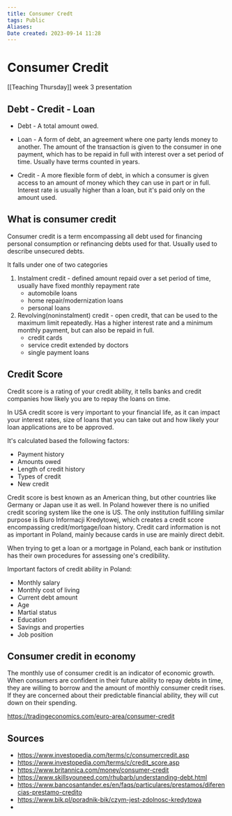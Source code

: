```yaml
---
title: Consumer Credt
tags: Public
Aliases:
Date created: 2023-09-14 11:28
---
```


# Consumer Credit
[[Teaching Thursday]] week 3 presentation

## Debt - Credit - Loan

- Debt - A total amount owed.

- Loan - A form of debt, an agreement where one party lends money to another. The amount of the transaction is given to the consumer in one payment, which has to be repaid in full with interest over a set period of time. Usually have terms counted in years.

- Credit - A more flexible form of debt, in which a consumer is given access to an amount of money which they can use in part or in full. Interest rate is usually higher than a loan, but it's paid only on the amount used.

## What is consumer credit

Consumer credit is a term encompassing all debt used for financing personal consumption or refinancing debts used for that. Usually used to describe unsecured debts.

It falls under one of two categories
1. Instalment credit - defined amount repaid over a set period of time, usually have fixed monthly repayment rate
	- automobile loans
	- home repair/modernization loans
	- personal loans
2. Revolving(noninstalment) credit - open credit, that can be used to the maximum limit repeatedly. Has a higher interest rate and a minimum monthly payment, but can also be repaid in full.
	- credit cards
	- service credit extended by doctors
	- single payment loans

## Credit Score

Credit score is a rating of your credit ability, it tells banks and credit companies how likely you are to repay the loans on time. 

In USA credit score is very important to your financial life, as it can impact your interest rates, size of loans that you can take out and how likely your loan applications are to be approved.

It's calculated based the following factors:
- Payment history
- Amounts owed
- Length of credit history
- Types of credit
- New credit

Credit score is best known as an American thing, but other countries like Germany or Japan use  it as well. In Poland however there is no unified credit scoring system like the one is US. The only institution fulfilling similar purpose is Biuro Informacji Kredytowej, which creates a credit score encompassing credit/mortgage/loan history. Credit card information is not as important in Poland, mainly because cards in use are mainly direct debit.

When trying to get a loan or a mortgage in Poland, each bank or institution has their own procedures for assessing one's credibility.

Important factors of credit ability in Poland:
- Monthly salary
- Monthly cost of living
- Current debt amount
- Age
- Martial status
- Education
- Savings and properties
- Job position

## Consumer credit in economy

The monthly use of consumer credit is an indicator of economic growth. 
When consumers are confident in their future ability to repay debts in time, they are willing to borrow and the amount of monthly consumer credit rises. 
If they are concerned about their predictable financial ability, they will cut down on their spending.

https://tradingeconomics.com/euro-area/consumer-credit



## Sources
- https://www.investopedia.com/terms/c/consumercredit.asp
- https://www.investopedia.com/terms/c/credit_score.asp
- https://www.britannica.com/money/consumer-credit
- https://www.skillsyouneed.com/rhubarb/understanding-debt.html
- https://www.bancosantander.es/en/faqs/particulares/prestamos/diferencias-prestamo-credito
- https://www.bik.pl/poradnik-bik/czym-jest-zdolnosc-kredytowa
- 
